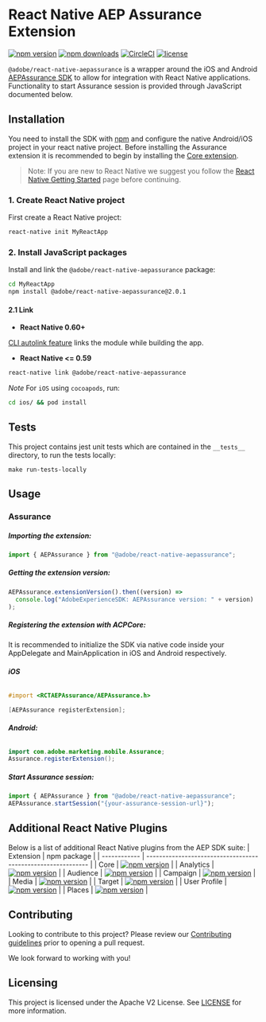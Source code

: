 # React Native AEP Assurance Extension

[![npm version](https://badge.fury.io/js/%40adobe%2Freact-native-aepassurance.svg)](https://www.npmjs.com/package/@adobe/react-native-aepassurance)
[![npm downloads](https://img.shields.io/npm/dm/@adobe/react-native-aepassurance)](https://www.npmjs.com/package/@adobe/react-native-aepassurance)
[![CircleCI](https://img.shields.io/circleci/project/github/adobe/react-native-aepassurance/main.svg?logo=circleci)](https://circleci.com/gh/adobe/workflows/react-native-aepassurance)
[![license](https://img.shields.io/npm/l/@adobe/react-native-aepassurance.svg)](https://github.com/adobe/react-native-aepassurance/blob/main/LICENSE)

`@adobe/react-native-aepassurance` is a wrapper around the iOS and Android [AEPAssurance SDK](https://developer.adobe.com/client-sdks/previous-versions/documentation/platform-assurance-sdk/) to allow for integration with React Native applications. Functionality to start Assurance session is provided through JavaScript documented below.

## Installation

You need to install the SDK with [npm](https://www.npmjs.com/) and configure the native Android/iOS project in your react native project. Before installing the Assurance extension it is recommended to begin by installing the [Core extension](https://github.com/adobe/react-native-acpcore).

> Note: If you are new to React Native we suggest you follow the [React Native Getting Started](https://facebook.github.io/react-native/docs/getting-started.html) page before continuing.

### 1. Create React Native project

First create a React Native project:

```bash
react-native init MyReactApp
```

### 2. Install JavaScript packages

Install and link the `@adobe/react-native-aepassurance` package:

```bash
cd MyReactApp
npm install @adobe/react-native-aepassurance@2.0.1
```

#### 2.1 Link

- **React Native 0.60+**

[CLI autolink feature](https://github.com/react-native-community/cli/blob/master/docs/autolinking.md) links the module while building the app.

- **React Native <= 0.59**

```bash
react-native link @adobe/react-native-aepassurance
```

_Note_ For `iOS` using `cocoapods`, run:

```bash
cd ios/ && pod install
```

## Tests

This project contains jest unit tests which are contained in the `__tests__` directory, to run the tests locally:

```
make run-tests-locally
```

## Usage

### Assurance

##### Importing the extension:

```javascript
import { AEPAssurance } from "@adobe/react-native-aepassurance";
```

##### Getting the extension version:

```javascript
AEPAssurance.extensionVersion().then((version) =>
  console.log("AdobeExperienceSDK: AEPAssurance version: " + version)
);
```

##### Registering the extension with ACPCore:

It is recommended to initialize the SDK via native code inside your AppDelegate and MainApplication in iOS and Android respectively.

###### **iOS**

```objective-c
#import <RCTAEPAssurance/AEPAssurance.h>

[AEPAssurance registerExtension];
```

###### **Android:**

```java
import com.adobe.marketing.mobile.Assurance;
Assurance.registerExtension();
```

##### Start Assurance session:

```javascript
import { AEPAssurance } from "@adobe/react-native-aepassurance";
AEPAssurance.startSession("{your-assurance-session-url}");
```

## Additional React Native Plugins

Below is a list of additional React Native plugins from the AEP SDK suite:
| Extension | npm package |
| ------------ | ------------------------------------------------------------ |
| Core | [![npm version](https://img.shields.io/npm/v/@adobe/react-native-acpcore.svg?color=green&label=%40adobe%2Freact-native-acpcore&logo=npm&style=flat-square)](https://badge.fury.io/js/%40adobe%2Freact-native-acpcore) |
| Analytics | [![npm version](https://img.shields.io/npm/v/@adobe/react-native-acpanalytics.svg?color=green&label=%40adobe%2Freact-native-acpanalytics&logo=npm&style=flat-square)](https://badge.fury.io/js/%40adobe%2Freact-native-acpanalytics) |
| Audience | [![npm version](https://img.shields.io/npm/v/@adobe/react-native-acpaudience.svg?color=green&label=%40adobe%2Freact-native-acpaudience&logo=npm&style=flat-square)](https://badge.fury.io/js/%40adobe%2Freact-native-acpaudience) |
| Campaign | [![npm version](https://img.shields.io/npm/v/@adobe/react-native-acpcampaign.svg?color=green&label=%40adobe%2Freact-native-acpcampaign&logo=npm&style=flat-square)](https://badge.fury.io/js/%40adobe%2Freact-native-acpcampaign) |
| Media | [![npm version](https://img.shields.io/npm/v/@adobe/react-native-acpmedia.svg?color=green&label=%40adobe%2Freact-native-acpmedia&logo=npm&style=flat-square)](https://badge.fury.io/js/%40adobe%2Freact-native-acpmedia) |
| Target | [![npm version](https://img.shields.io/npm/v/@adobe/react-native-acptarget.svg?color=green&label=%40adobe%2Freact-native-acptarget&logo=npm&style=flat-square)](https://badge.fury.io/js/%40adobe%2Freact-native-acptarget) |
| User Profile | [![npm version](https://img.shields.io/npm/v/@adobe/react-native-acpuserprofile.svg?color=green&label=%40adobe%2Freact-native-acpuserprofile&logo=npm&style=flat-square)](https://badge.fury.io/js/%40adobe%2Freact-native-acpuserprofile) |
| Places | [![npm version](https://img.shields.io/npm/v/@adobe/react-native-acpplaces.svg?color=green&label=%40adobe%2Freact-native-acpplaces&logo=npm&style=flat-square)](https://www.npmjs.com/package/@adobe/react-native-acpplaces) |

## Contributing

Looking to contribute to this project? Please review our [Contributing guidelines](.github/CONTRIBUTING.md) prior to opening a pull request.

We look forward to working with you!

## Licensing

This project is licensed under the Apache V2 License. See [LICENSE](LICENSE) for more information.
